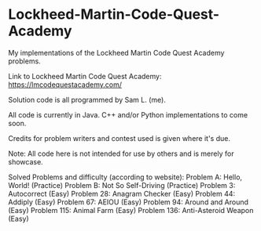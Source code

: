 # Lockheed-Martin-Code-Quest-Academy
My implementations of the Lockheed Martin Code Quest Academy problems.

Link to Lockheed Martin Code Quest Academy: https://lmcodequestacademy.com/

Solution code is all programmed by Sam L. (me).

All code is currently in Java. C++ and/or Python implementations to come soon.

Credits for problem writers and contest used is given where it's due.

Note: All code here is not intended for use by others and is merely for showcase.

Solved Problems and difficulty (according to website):
Problem A: Hello, World! (Practice)
Problem B: Not So Self-Driving (Practice)
Problem 3: Autocorrect (Easy)
Problem 28: Anagram Checker (Easy)
Problem 44: Addiply (Easy)
Problem 67: AEIOU (Easy)
Problem 94: Around and Around (Easy)
Problem 115: Animal Farm (Easy)
Problem 136: Anti-Asteroid Weapon (Easy)
